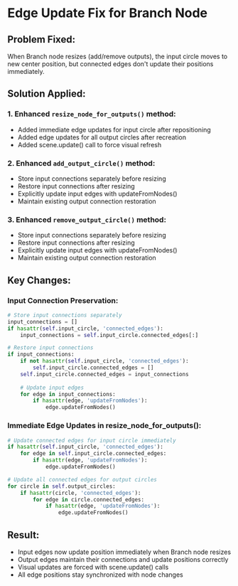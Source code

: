 # Edge Update Fix for Branch Node

## Problem Fixed:
When Branch node resizes (add/remove outputs), the input circle moves to new center position, but connected edges don't update their positions immediately.

## Solution Applied:

### 1. Enhanced `resize_node_for_outputs()` method:
- Added immediate edge updates for input circle after repositioning
- Added edge updates for all output circles after recreation
- Added scene.update() call to force visual refresh

### 2. Enhanced `add_output_circle()` method:
- Store input connections separately before resizing
- Restore input connections after resizing
- Explicitly update input edges with updateFromNodes()
- Maintain existing output connection restoration

### 3. Enhanced `remove_output_circle()` method:
- Store input connections separately before resizing
- Restore input connections after resizing
- Explicitly update input edges with updateFromNodes()
- Maintain existing output connection restoration

## Key Changes:

### Input Connection Preservation:
```python
# Store input connections separately
input_connections = []
if hasattr(self.input_circle, 'connected_edges'):
    input_connections = self.input_circle.connected_edges[:]

# Restore input connections
if input_connections:
    if not hasattr(self.input_circle, 'connected_edges'):
        self.input_circle.connected_edges = []
    self.input_circle.connected_edges = input_connections
    
    # Update input edges
    for edge in input_connections:
        if hasattr(edge, 'updateFromNodes'):
            edge.updateFromNodes()
```

### Immediate Edge Updates in resize_node_for_outputs():
```python
# Update connected edges for input circle immediately
if hasattr(self.input_circle, 'connected_edges'):
    for edge in self.input_circle.connected_edges:
        if hasattr(edge, 'updateFromNodes'):
            edge.updateFromNodes()

# Update all connected edges for output circles
for circle in self.output_circles:
    if hasattr(circle, 'connected_edges'):
        for edge in circle.connected_edges:
            if hasattr(edge, 'updateFromNodes'):
                edge.updateFromNodes()
```

## Result:
- Input edges now update position immediately when Branch node resizes
- Output edges maintain their connections and update positions correctly
- Visual updates are forced with scene.update() calls
- All edge positions stay synchronized with node changes
